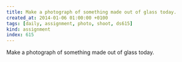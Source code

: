 ```yaml
---
title: Make a photograph of something made out of glass today.
created_at: 2014-01-06 01:00:00 +0100
tags: [daily, assignment, photo, shoot, ds615]
kind: assignment
index: 615
---
```


Make a photograph of something made out of glass today.
